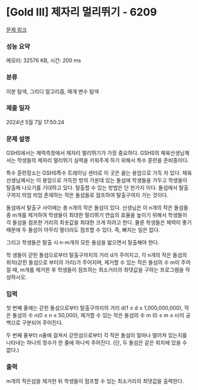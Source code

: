 # [Gold III] 제자리 멀리뛰기 - 6209 

[문제 링크](https://www.acmicpc.net/problem/6209) 

### 성능 요약

메모리: 32576 KB, 시간: 200 ms

### 분류

이분 탐색, 그리디 알고리즘, 매개 변수 탐색

### 제출 일자

2024년 5월 7일 17:50:24

### 문제 설명

<p>GSHS에서는 체력측정에서 제자리 멀리뛰기가 가장 중요하다. GSHS의 체육선생님께서는 학생들의 제자리 멀리뛰기 실력을 키워주게 하기 위해서 특수 훈련을 준비중이다.</p>

<p>특수 훈련장소는 GSHS특수 트레이닝 센터로 이 곳은 끓는 용암으로 가득 차 있다. 체육선생님께서는 이 용암으로 가득찬 방의 가운데 있는 돌섬에 학생들을 가두고 학생들이 탈출해 나오기를 기대하고 있다. 탈출할 수 있는 방법은 단 한가지 이다. 돌섬에서 탈출구까지 띄엄 띄엄 존재하는 작은 돌섬들로 점프하여 탈출구까지 가는 것이다.</p>

<p>돌섬에서 탈출구 사이에는 총 n개의 작은 돌섬이 있다. 선생님은 이 n개의 작은 돌섬들 중 m개를 제거하여 학생들이 최대한 멀리뛰기 연습의 효율을 높이기 위해서 학생들이 각 돌섬을 점프한 거리의 최솟값을 최대한 크게 하려고 한다. 물론 학생들은 체력이 좋기 때문에 두 돌섬이 아무리 멀더라도 점프할 수 있다. 즉, 빠지는 일은 없다.</p>

<p>그리고 학생들은 탈출 시 n-m개의 모든 돌섬을 밟으면서 탈출해야 한다.</p>

<p>학 생들이 갇힌 돌섬으로부터 탈출구까지의 거리 d가 주어지고, 각 n개의 작은 돌섬의 위치(갇힌 돌섬으로 부터의 거리)가 주어지며, 제거할 수 있는 작은 돌섬의 수 m이 주어질 때, m개를 제거한 후 학생들이 점프하는 최소거리의 최댓값을 구하는 프로그램을 작성하시오.</p>

### 입력 

 <p>첫 번째 줄에는 갇힌 돌섬으로부터 탈출구까지의 거리 d(1 ≤ d ≤ 1,000,000,000), 작은 돌섬의 수 n(0 ≤ n ≤ 50,000), 제거할 수 있는 작은 돌섬의 수 m (0 ≤ m ≤ n)이 공백으로 구분되어 주어진다.</p>

<p>두 번째 줄부터 n줄에 걸쳐서 갇힌섬으로부터 각 작은 돌섬이 얼마나 떨어져 있는지를 나타내는 하나의 정수가 한 줄에 하나씩 주어진다. (단, 두 돌섬은 같은 위치에 있을 수 없다.)</p>

### 출력 

 <p>m개의 작은섬을 제거한 뒤 학생들이 점프할 수 있는 최소거리의 최댓값을 출력한다.</p>

